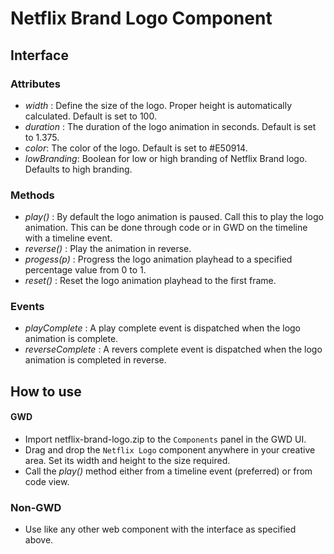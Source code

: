 # Netflix Brand Logo Component

## Interface

### Attributes
- _width_ : Define the size of the logo. Proper height is automatically calculated. Default is set to 100.
- _duration_ : The duration of the logo animation in seconds. Default is set to 1.375. 
- _color_: The color of the logo. Default is set to #E50914.
- _lowBranding_: Boolean for low or high branding of Netflix Brand logo. Defaults to high branding.

### Methods
- _play()_ : By default the logo animation is paused. Call this to play the logo animation. This can be done through code or in GWD on the timeline with a timeline event.
- _reverse()_ : Play the animation in reverse.
- _progess(p)_ : Progress the logo animation playhead to a specified percentage value from 0 to 1.
- _reset()_ : Reset the logo animation playhead to the first frame.

### Events
- _playComplete_ : A play complete event is dispatched when the logo animation is complete.
- _reverseComplete_ : A revers complete event is dispatched when the logo animation is completed in reverse.

## How to use

#### GWD
  - Import netflix-brand-logo.zip to the `Components` panel in the GWD UI.
  - Drag and drop the `Netflix Logo` component anywhere in your creative area. Set its width and height to the size required.
  - Call the _play()_ method either from a timeline event (preferred) or from code view.
  
### Non-GWD
  - Use like any other web component with the interface as specified above.

